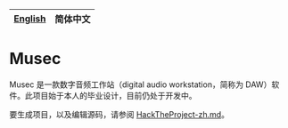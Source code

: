 | [English](./README.md) | 简体中文 |
| ---------------------- | -------- |

# Musec

Musec 是一款数字音频工作站（digital audio workstation，简称为 DAW）软件。此项目始于本人的毕业设计，目前仍处于开发中。

要生成项目，以及编辑源码，请参阅 [HackTheProject-zh.md](./HackTheProject-zh.md)。